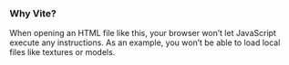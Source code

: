 ### Why Vite?

When opening an HTML file like this, your browser won’t let JavaScript execute any instructions. As an example, you won’t be able to load local files like textures or models.
